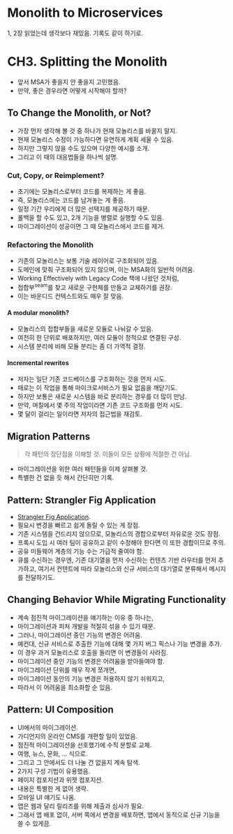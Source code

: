 # Monolith to Microservices

1, 2장 읽었는데 생각보다 재밌음. 기록도 같이 하기로.

# CH3. Splitting the Monolith

- 앞서 MSA가 좋을지 안 좋을지 고민했음.
- 만약, 좋은 경우라면 어떻게 시작해야 할까?

## To Change the Monolith, or Not?

- 가장 먼저 생각해 볼 것 중 하나가 현재 모놀리스를 바꿀지 말지.
- 현재 모놀리스 수정이 가능하다면 유연하게 계획 세울 수 있음.
- 하지만 그렇지 않을 수도 있으며 다양한 예시를 소개.
- 그리고 이 때의 대응법들을 하나씩 설명.

### Cut, Copy, or Reimplement?

- 초기에는 모놀리스로부터 코드를 복제하는 게 좋음.
- 즉, 모놀리스에는 코드를 남겨놓는 게 좋음.
- 일정 기간 우리에게 더 많은 선택지를 제공하기 때문.
- 롤백을 할 수도 있고, 2개 기능을 병렬로 실행할 수도 있음.
- 마이그레이션이 성공이면 그 때 모놀리스에서 코드를 제거.

### Refactoring the Monolith

- 기존의 모놀리스는 보통 기술 레이어로 구조화되어 있음.
- 도메인에 맞춰 구조화되어 있지 않으며, 이는 MSA화의 일반적 어려움.
- Working Effectively with Legacy Code 책에 나왔던 것처럼,
- 접합부<sup>seam</sup>를 찾고 새로운 구현체를 만들고 교체하기를 권장.
- 이는 바운디드 컨텍스트와도 매우 잘 맞음.

#### A modular monolith?

- 모놀리스의 접합부들을 새로운 모듈로 나눠갈 수 있음.
- 여전히 한 단위로 배포하지만, 여러 모듈이 정적으로 연결된 구성.
- 시스템 분리에 비해 모듈 분리는 좀 더 가역적 결정.

#### Incremental rewrites

- 저자는 일단 기존 코드베이스를 구조화하는 것을 먼저 시도.
- 때로는 이 작업을 통해 마이크로서비스가 필요 없음을 깨닫기도.
- 하지만 보통은 새로운 시스템을 바로 분리하는 경우를 더 많이 만남.
- 만약, 며칠에서 몇 주의 작업이라면 기존 코드 구조화를 먼저 시도.
- 몇 달이 걸리는 일이라면 저자의 접근법을 재검토.

## Migration Patterns

> 각 패턴의 장단점을 이해할 것. 이들이 모든 상황에 적절한 건 아님.

- 마이그레이션을 위한 여러 패턴들을 이제 살펴볼 것.
- 특별한 건 없을 듯 해서 간단히만 기록.

## Pattern: Strangler Fig Application

- [Strangler Fig Application](https://martinfowler.com/bliki/StranglerFigApplication.html).
- 필요시 변경을 빠르고 쉽게 돌릴 수 있는 게 장점.
- 기존 시스템을 건드리지 않으므로, 모놀리스의 경합으로부터 자유로운 것도 장점.
- 프록시 도입 시 여러 팀이 공유하고 같이 수정해야 한다면 이 또한 경합이므로 주의.
- 공유 미들웨어 계층의 기능 수는 가급적 줄여야 함.
- 큐를 수신하는 경우엔, 기존 대기열을 먼저 수신하는 컨텐츠 기반 라우터를 먼저 추가하고, 여기서 컨텐트에 따라 모놀리스와 신규 서비스의 대기열로 분류해서 메시지를 전달하기도.

## Changing Behavior While Migrating Functionality

- 계속 점진적 마이그레이션을 얘기하는 이유 중 하나는,
- 마이그레이션과 피처 개발을 적절히 섞을 수 있기 때문.
- 그러나, 마이그레이션 중인 기능의 변경은 어려움.
- 예컨대, 신규 서비스로 추출한 기능에 대해 몇 가지 버그 픽스나 기능 변경을 추가.
- 이 경우 과거 모놀리스로 호출을 돌리면 이 변경들이 사라짐.
- 마이그레이션 중인 기능의 변경은 어려움을 받아들여야 함.
- 마이그레이션 단위를 매우 작게 쪼개면,
- 마이그레이션 동안의 기능 변경은 허용하지 않기 쉬워지고,
- 따라서 이 어려움을 최소화할 순 있음.

## Pattern: UI Composition

- UI에서의 마이그레이션.
- 가디언지의 온라인 CMS를 개편할 일이 있었음.
- 점진적 마이그레이션을 선호했기에 수직 분할로 교체.
- 여행, 뉴스, 문화, ... 식으로.
- 그리고 그 안에서도 더 나눌 건 없을지 계속 탐색.
- 2가지 구성 기법이 유용했음.
- 페이지 컴포지션과 위젯 컴포지션.
- 내용은 특별한 게 없어 생략.
- 모바일 UI 얘기도 나옴.
- 앱은 웹과 달리 릴리즈를 위해 제출과 심사가 필요.
- 그래서 앱 배포 없이, 서버 쪽에서 변경을 배포하면, 앱에서 동적으로 신규 기능을 쓸 수 있게끔.
